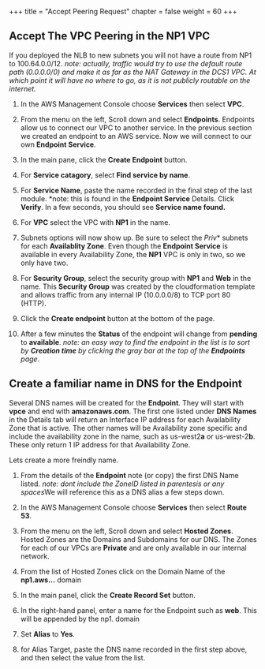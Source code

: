 +++
title = "Accept Peering Request"
chapter = false
weight = 60
+++

## Accept The VPC Peering in the NP1 VPC
If you deployed the NLB to new subnets you will not have a route from NP1 to 100.64.0.0/12. *note: actually, traffic would try to use the default route path  (0.0.0.0/0) and make it as far as the NAT Gateway in the DCS1 VPC. At which point it will have no where to go, as it is not publicly routable on the internet.* 

1. In the AWS Management Console choose **Services** then select **VPC**.

1. From the menu on the left, Scroll down and select **Endpoints**. Endpoints allow us to connect our VPC to another service. In the previous section we created an endpoint to an AWS service. Now we will connect to our own **Endpoint Service**.

1. In the main pane, click the **Create Endpoint** button.

1. For **Service catagory**, select **Find service by name**.

1. For **Service Name**, paste the name recorded in the final step of the last module. *note: this is found in the **Endpoint Service** Details. Click **Verify**. In a few seconds, you should see **Service name found.**

1. For **VPC** select the VPC with **NP1** in the name.

1. Subnets options will now show up. Be sure to select the *Priv** subnets for each **Availablity Zone**. Even though the **Endpoint Service** is available in every Availability Zone, the **NP1** VPC is only in two, so we only have two.

1. For **Security Group**, select the security group with **NP1** and **Web** in the name. This **Security Group** was created by the cloudformation template and allows traffic from any internal IP (10.0.0.0/8) to TCP port 80 (HTTP).

1. Click the **Create endpoint** button at the bottom of the page. 

1. After a few minutes the **Status** of the endpoint will change from **pending** to **available**. *note: an easy way to find the endpoint in the list is to sort by **Creation time** by clicking the gray bar at the top of the **Endpoints** page*. 


## Create a familiar name in DNS for the Endpoint
Several DNS names will be created for the **Endpoint**. They will start with **vpce** and end with **amazonaws.com**. The first one listed under **DNS Names** in the Details tab will return an Interface IP address for each Availability Zone that is active. The other names will be Availability zone specific and include the availability zone in the name, such as us-west2**a** or us-west-2**b**. These only return 1 IP address for that Availability Zone.

Lets create a more freindly name.

1. From the details of the **Endpoint** note (or copy) the first DNS Name listed. *note: dont include the ZoneID listed in parentesis or any spaces*We will reference this as a DNS alias a few steps down.

1. In the AWS Management Console choose **Services** then select **Route 53**.

1. From the menu on the left, Scroll down and select **Hosted Zones**. Hosted Zones are the Domains and Subdomains for our DNS. The Zones for each of our VPCs are **Private** and are only available in our internal network.

1. From the list of Hosted Zones click on the Domain Name of the **np1.aws...** domain

1. In the main panel, click the **Create Record Set** button.

1. In the right-hand panel, enter a name for the Endpoint such as **web**. This will be appended by the np1. domain

1. Set **Alias** to **Yes**.

1. for Alias Target, paste the DNS name recorded in the first step above, and then select the value from the list.

